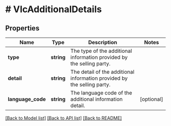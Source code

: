 # # VIcAdditionalDetails

## Properties

Name | Type | Description | Notes
------------ | ------------- | ------------- | -------------
**type** | **string** | The type of the additional information provided by the selling party. |
**detail** | **string** | The detail of the additional information provided by the selling party. |
**language_code** | **string** | The language code of the additional information detail. | [optional]

[[Back to Model list]](../../README.md#models) [[Back to API list]](../../README.md#endpoints) [[Back to README]](../../README.md)
